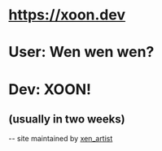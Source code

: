 # https://xoon.dev

# User: Wen wen wen? 

# Dev: XOON! 

## (usually in two weeks)



-- site maintained by [xen_artist](https://x.com/xen_artist)
